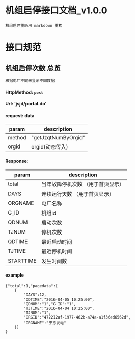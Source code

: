 # 机组启停接口文档_v1.0.0

    机组启停重新用 markdown 重构 
    
# 接口规范

## 机组启停次数 总览 
    根据电厂不同来显示不同数据
> 
#### HttpMethod: `post`
#### Url: 'jsjd/portal.do'
#### request: data
param|description
----|---------------
method    | "getJzqtNumByOrgid"
orgid     |   orgid(动态传入)
#### Response:
param|description
----|---------------
total      | 当年故障停机次数  （用于首页显示）
DAYS       | 连续运行天数    （用于首页显示）
ORGNAME    | 电厂名称
G_ID       | 机组id
QDNUM       |启动次数
TJNUM       |停机次数
QDTIME      |最近启动时间
TJTIME      |最近停机时间
STARTTIME   |发生时间数 
#### example 
    {"total":1,"pagedata":[
        {
            "DAYS":12,
            "QDTIME":"2016-04-05 10:25:00",
            "QDNUM":"1","G_ID":"1",
            "TJTIME":"2016-04-04 10:25:00",
            "TJNUM":"1",
            "ORGID":"472212af-1977-462b-a74a-a1f36ed6562d",
            "ORGNAME":"宁东发电"
        }]
    }

